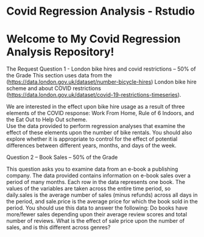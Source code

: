 # Covid Regression Analysis - Rstudio

# Welcome to My Covid Regression Analysis Repository!

The Request 
Question 1 - London bike hires and covid restrictions – 50% of the Grade 
This section uses data from the (https://data.london.gov.uk/dataset/number-bicycle-hires) London bike hire scheme 
and about COVID restrictions 
(https://data.london.gov.uk/dataset/covid-19-restrictions-timeseries). 

We are interested in the effect upon bike hire usage as a result of three elements of the COVID 
response: Work From Home, Rule of 6 Indoors, and the Eat Out to Help Out scheme.  
Use the data provided to perform regression analyses that examine the effect of these elements upon 
the number of bike rentals. You should also explore whether it is appropriate to control for the effect 
of potential differences between different years, months, and days of the week. 

Question 2 – Book Sales – 50% of the Grade 

This question asks you to examine data from an e-book a publishing company. 
The data provided contains information on e-book sales over a period of many months. Each row in 
the data represents one book. The values of the variables are taken across the entire time period, so 
daily.sales is the average number of sales (minus refunds) across all days in the period, and sale.price 
is the average price for which the book sold in the period. 
You should use this data to answer the following: 
Do books have more/fewer sales depending upon their average review scores and total number of 
reviews. 
What is the effect of sale price upon the number of sales, and is this different across genres?
